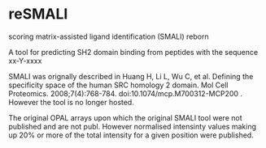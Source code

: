 # reSMALI
scoring matrix-assisted ligand identification (SMALI) reborn

A tool for predicting SH2 domain binding from peptides with the sequence xx-Y-xxxx

SMALI was orignally described in Huang H, Li L, Wu C, et al. Defining the specificity space of the human SRC homology 2 domain. Mol Cell Proteomics. 2008;7(4):768-784. doi:10.1074/mcp.M700312-MCP200 . However the tool is no longer hosted.

The original OPAL arrays upon which the original SMALI tool were not published and are not publ. However normalised intensinty values making up 20% or more of the total intensity for a given position were published.
